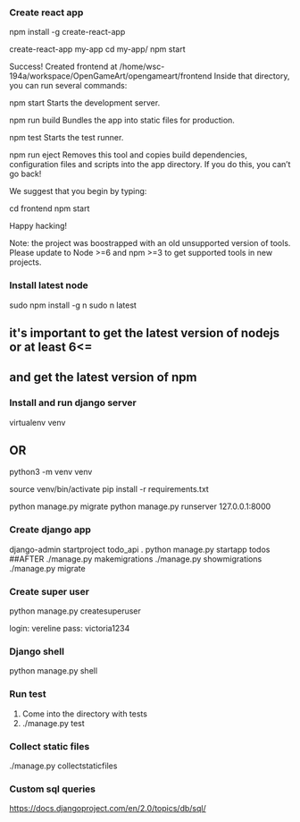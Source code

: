 ### Create react app
npm install -g create-react-app

create-react-app my-app
cd my-app/
npm start

Success! Created frontend at /home/wsc-194a/workspace/OpenGameArt/opengameart/frontend
Inside that directory, you can run several commands:

  npm start
    Starts the development server.

  npm run build
    Bundles the app into static files for production.

  npm test
    Starts the test runner.

  npm run eject
    Removes this tool and copies build dependencies, configuration files
    and scripts into the app directory. If you do this, you can’t go back!

We suggest that you begin by typing:

  cd frontend
  npm start

Happy hacking!

Note: the project was boostrapped with an old unsupported version of tools.
Please update to Node >=6 and npm >=3 to get supported tools in new projects.


### Install latest node

sudo npm install -g n
sudo n latest
## it's important to get the latest version of nodejs or at least 6<=
## and get the latest version of npm 

### Install and run django server

virtualenv venv
## OR
python3 -m venv venv

source venv/bin/activate
pip install -r requirements.txt

python manage.py migrate
python manage.py runserver 127.0.0.1:8000


### Create django app
django-admin startproject todo_api .
python manage.py startapp todos
##AFTER
./manage.py makemigrations
./manage.py showmigrations
./manage.py migrate


### Create super user
python manage.py createsuperuser

login: vereline
pass: victoria1234

### Django shell
python manage.py shell


### Run test
1. Come into the directory with tests
2. ./manage.py test

### Collect static files
./manage.py collectstaticfiles

### Custom sql queries
https://docs.djangoproject.com/en/2.0/topics/db/sql/


